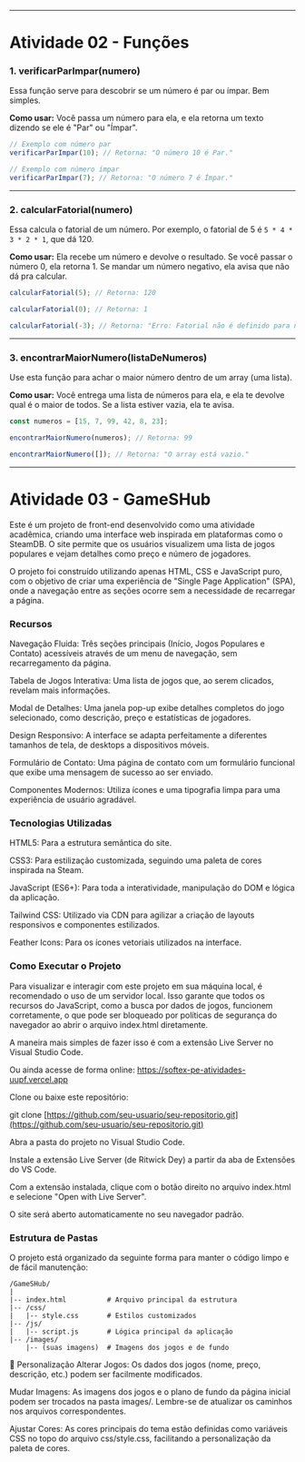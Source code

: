 
-----

# Atividade 02 - Funções

### 1\. verificarParImpar(numero)

Essa função serve para descobrir se um número é par ou ímpar. Bem simples.

**Como usar:**
Você passa um número para ela, e ela retorna um texto dizendo se ele é "Par" ou "Ímpar".

```javascript
// Exemplo com número par
verificarParImpar(10); // Retorna: "O número 10 é Par."

// Exemplo com número ímpar
verificarParImpar(7); // Retorna: "O número 7 é Ímpar."
```

-----

### 2\. calcularFatorial(numero)

Essa calcula o fatorial de um número. Por exemplo, o fatorial de 5 é `5 * 4 * 3 * 2 * 1`, que dá 120.

**Como usar:**
Ela recebe um número e devolve o resultado. Se você passar o número 0, ela retorna 1. Se mandar um número negativo, ela avisa que não dá pra calcular.

```javascript
calcularFatorial(5); // Retorna: 120

calcularFatorial(0); // Retorna: 1

calcularFatorial(-3); // Retorna: "Erro: Fatorial não é definido para números negativos."
```

-----

### 3\. encontrarMaiorNumero(listaDeNumeros)

Use esta função para achar o maior número dentro de um array (uma lista).

**Como usar:**
Você entrega uma lista de números para ela, e ela te devolve qual é o maior de todos. Se a lista estiver vazia, ela te avisa.

```javascript
const numeros = [15, 7, 99, 42, 8, 23];

encontrarMaiorNumero(numeros); // Retorna: 99

encontrarMaiorNumero([]); // Retorna: "O array está vazio."
```
-----

# Atividade 03 - GameSHub
Este é um projeto de front-end desenvolvido como uma atividade acadêmica, criando uma interface web inspirada em plataformas como o SteamDB. O site permite que os usuários visualizem uma lista de jogos populares e vejam detalhes como preço e número de jogadores.

O projeto foi construído utilizando apenas HTML, CSS e JavaScript puro, com o objetivo de criar uma experiência de "Single Page Application" (SPA), onde a navegação entre as seções ocorre sem a necessidade de recarregar a página.

###  Recursos
Navegação Fluida: Três seções principais (Início, Jogos Populares e Contato) acessíveis através de um menu de navegação, sem recarregamento da página.

Tabela de Jogos Interativa: Uma lista de jogos que, ao serem clicados, revelam mais informações.

Modal de Detalhes: Uma janela pop-up exibe detalhes completos do jogo selecionado, como descrição, preço e estatísticas de jogadores.

Design Responsivo: A interface se adapta perfeitamente a diferentes tamanhos de tela, de desktops a dispositivos móveis.

Formulário de Contato: Uma página de contato com um formulário funcional que exibe uma mensagem de sucesso ao ser enviado.

Componentes Modernos: Utiliza ícones e uma tipografia limpa para uma experiência de usuário agradável.

###  Tecnologias Utilizadas
HTML5: Para a estrutura semântica do site.

CSS3: Para estilização customizada, seguindo uma paleta de cores inspirada na Steam.

JavaScript (ES6+): Para toda a interatividade, manipulação do DOM e lógica da aplicação.

Tailwind CSS: Utilizado via CDN para agilizar a criação de layouts responsivos e componentes estilizados.

Feather Icons: Para os ícones vetoriais utilizados na interface.

###  Como Executar o Projeto
Para visualizar e interagir com este projeto em sua máquina local, é recomendado o uso de um servidor local. Isso garante que todos os recursos do JavaScript, como a busca por dados de jogos, funcionem corretamente, o que pode ser bloqueado por políticas de segurança do navegador ao abrir o arquivo index.html diretamente.

A maneira mais simples de fazer isso é com a extensão Live Server no Visual Studio Code.

Ou ainda acesse de forma online: https://softex-pe-atividades-uupf.vercel.app

Clone ou baixe este repositório:

git clone [https://github.com/seu-usuario/seu-repositorio.git](https://github.com/seu-usuario/seu-repositorio.git)

Abra a pasta do projeto no Visual Studio Code.

Instale a extensão Live Server (de Ritwick Dey) a partir da aba de Extensões do VS Code.

Com a extensão instalada, clique com o botão direito no arquivo index.html e selecione "Open with Live Server".

O site será aberto automaticamente no seu navegador padrão.

###  Estrutura de Pastas
O projeto está organizado da seguinte forma para manter o código limpo e de fácil manutenção:
```
/GameSHub/
|
|-- index.html          # Arquivo principal da estrutura
|-- /css/
|   |-- style.css       # Estilos customizados
|-- /js/
|   |-- script.js       # Lógica principal da aplicação
|-- /images/
    |-- (suas imagens)  # Imagens dos jogos e de fundo
```

🎨 Personalização
Alterar Jogos: Os dados dos jogos (nome, preço, descrição, etc.) podem ser facilmente modificados.

Mudar Imagens: As imagens dos jogos e o plano de fundo da página inicial podem ser trocados na pasta images/. Lembre-se de atualizar os caminhos nos arquivos correspondentes.

Ajustar Cores: As cores principais do tema estão definidas como variáveis CSS no topo do arquivo css/style.css, facilitando a personalização da paleta de cores.
